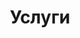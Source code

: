 ---
layout: services-index
title: Услуги
longtitle: Услуги компьютерного сервиса
# breadcrumbs:
#   - name: Услуги
#     url: /services/
#   - name: Ремонт устройств
#     url: /services/device/
#   - name: Ноутбук
#     url: /services/device/notebook/
breadcrumbCurrent: true
---
